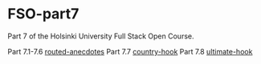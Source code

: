 # FSO-part7

Part 7 of the Holsinki University Full Stack Open Course.

Part 7.1-7.6 [routed-anecdotes](routed-anecdotes)
Part 7.7 [country-hook](country-hook)
Part 7.8 [ultimate-hook](ultimate-hook)

